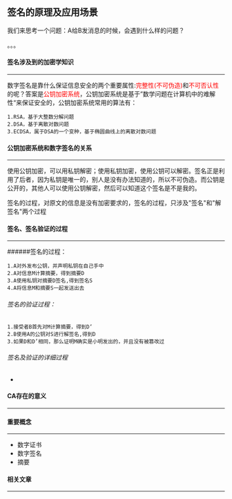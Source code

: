 ## 签名的原理及应用场景

我们来思考一个问题：A给B发消息的时候，会遇到什么样的问题？

。。。



#### 签名涉及到的加密学知识

------

数字签名是靠什么保证信息安全的两个重要属性:<font color=red>完整性(不可伪造)</font>和<font color=red>不可否认性</font>的呢？答案是<font color=red>公钥加密系统</font>，公钥加密系统是基于”数学问题在计算机中的难解性“来保证安全的，公钥加密系统常用的算法有：

```
1.RSA，基于大整数分解问题
2.DSA，基于离散对数问题
3.ECDSA，属于DSA的一个变种，基于椭圆曲线上的离散对数问题
```



#### 公钥加密系统和数字签名的关系

-----

使用公钥加密，可以用私钥解密；使用私钥加密，使用公钥可以解密。签名正是利用了后者，因为私钥是唯一的，别人是没有办法知道的，所以不可伪造。而公钥是公开的，其他人可以使用公钥解密，然后可以知道这个签名是不是我的。

签名的过程，对原文的信息是没有加密要求的，签名的过程，只涉及"签名"和"解签名"两个过程



#### 签名、签名验证的过程

-----

######签名的过程：

```
1.A对外发布公钥，并声明私钥在自己手中
2.A对信息M计算摘要，得到摘要D
3.A使用私钥对摘要D签名,得到签名S
4.A将信息M和摘要S一起发送出去
```

###### 签名的验证过程：

```
1.接受者B首先对M计算摘要，得到D‘
2.B使用A的公钥对S进行解签名,得到D
3.如果D和D’相同，那么证明M确实是小明发出的，并且没有被篡改过
```



###### 签名及验证的详细过程

- 



#### CA存在的意义

-------





#### 重要概念

------

- 数字证书
- 数字签名
- 摘要



#### 相关文章

-----

